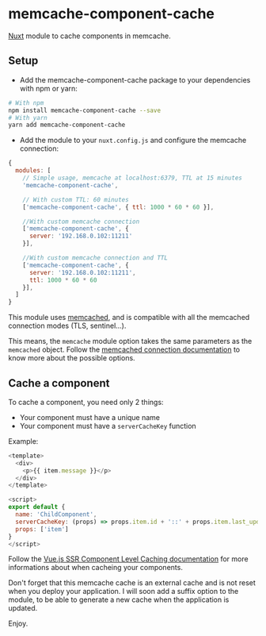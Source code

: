 # memcache-component-cache
[Nuxt](https://nuxtjs.org) module to cache components in memcache.

## Setup

* Add the memcache-component-cache package to your dependencies with npm or yarn:

```bash
# With npm
npm install memcache-component-cache --save
# With yarn
yarn add memcache-component-cache
```

* Add the module to your ```nuxt.config.js``` and configure the memcache connection:

```javascript
{
  modules: [
    // Simple usage, memcache at localhost:6379, TTL at 15 minutes
    'memcache-component-cache',

    // With custom TTL: 60 minutes
    ['memcache-component-cache', { ttl: 1000 * 60 * 60 }],

    //With custom memcache connection
    ['memcache-component-cache', {
      server: '192.168.0.102:11211'
    }],

    //With custom memcache connection and TTL
    ['memcache-component-cache', {
      server: '192.168.0.102:11211',
      ttl: 1000 * 60 * 60
    }],
  ]
}
```

This module uses [memcached](https://github.com/3rd-Eden/memcached), and is compatible with all the memcached connection modes (TLS, sentinel...).

This means, the ```memcache``` module option takes the same parameters as the ```memcached``` object.
Follow the [memcached connection documentation](https://github.com/3rd-Eden/memcached) to know more about the possible options.

## Cache a component

To cache a component, you need only 2 things:

* Your component must have a unique name
* Your component must have a ```serverCacheKey``` function

Example:

```javascript
<template>
  <div>
    <p>{{ item.message }}</p>
  </div>
</template>

<script>
export default {
  name: 'ChildComponent',
  serverCacheKey: (props) => props.item.id + '::' + props.item.last_updated,
  props: ['item']
}
</script>
```

Follow the [Vue.js SSR Component Level Caching documentation](https://ssr.vuejs.org/en/caching.html#component-level-caching) for more informations about when cacheing your components.

Don't forget that this memcache cache is an external cache and is not reset when you deploy your application.
I will soon add a suffix option to the module, to be able to generate a new cache when the application is updated.

Enjoy.
